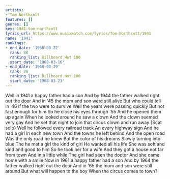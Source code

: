 ```yaml
---
artists:
- Tom Northcott
features: []
genres: []
key: 1941-tom-northcott
lyrics_url: https://www.musixmatch.com/lyrics/Tom-Northcott/1941
name: '1941'
rankings:
- end_date: '1968-03-22'
  rank: 88
  ranking_list: Billboard Hot 100
  start_date: '1968-03-16'
- end_date: '1968-03-29'
  rank: 88
  ranking_list: Billboard Hot 100
  start_date: '1968-03-23'
---
```

Well in 1941 a happy father had a son
And by 1944 the father walked right out the door
And in '45 the mom and son were still alive
But who could tell in '46 if the two were to survive
Well the years were passing quickly
But not fast enough for him
So he close his eyes through '55
And he opened them up again
When he looked around he saw a clown
And the clown seemed very gay
And he set that night to join that circus clown and run away
{Scat solo}
Well he followed every railroad track
An every highway sign
And he had a girl in each new town
And the towns he left behind
And the open road
Was the only road he knew
But the color of his dreams
Slowly turning into blue
The he met a girl the kind of girl
He wanted all his life
She was soft and kind and good to him
So he took her for a wife
And they got a house not far from town
And in a little while
The girl had seen the doctor
And she came home with a smile
Now in 1961 a happy father had a son
And by 1964 the father walked right out the door
And in '65 the mom and son were still around
But what will happen to the boy
When the circus comes to town?
